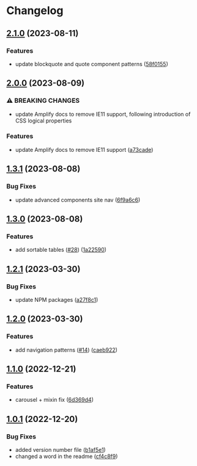 # Changelog

## [2.1.0](https://github.com/studio24/amplify/compare/v2.0.0...v2.1.0) (2023-08-11)


### Features

* update blockquote and quote component patterns ([58f0155](https://github.com/studio24/amplify/commit/58f01557158fb4bcdaa0bce4a09ac1ac3bd6b4bd))

## [2.0.0](https://github.com/studio24/amplify/compare/v1.3.1...v2.0.0) (2023-08-09)


### ⚠ BREAKING CHANGES

* update Amplify docs to remove IE11 support, following introduction of CSS logical properties

### Features

* update Amplify docs to remove IE11 support ([a73cade](https://github.com/studio24/amplify/commit/a73cade8599420e30d983c578030f213bb4aa3ea))

## [1.3.1](https://github.com/studio24/amplify/compare/v1.3.0...v1.3.1) (2023-08-08)


### Bug Fixes

* update advanced components site nav ([6f9a6c6](https://github.com/studio24/amplify/commit/6f9a6c697f7d6f2415f16233ca9fbd8d8104fab2))

## [1.3.0](https://github.com/studio24/amplify/compare/v1.2.1...v1.3.0) (2023-08-08)


### Features

* add sortable tables ([#28](https://github.com/studio24/amplify/issues/28)) ([1a22590](https://github.com/studio24/amplify/commit/1a22590f6adfcd880eb043cf544d9ea641305de0))

## [1.2.1](https://github.com/studio24/amplify/compare/v1.2.0...v1.2.1) (2023-03-30)


### Bug Fixes

* update NPM packages ([a27f8c1](https://github.com/studio24/amplify/commit/a27f8c1819a405a2551c13c1bba462b4b6148873))

## [1.2.0](https://github.com/studio24/amplify/compare/v1.1.0...v1.2.0) (2023-03-30)


### Features

* add navigation patterns ([#14](https://github.com/studio24/amplify/issues/14)) ([caeb922](https://github.com/studio24/amplify/commit/caeb922277c29b82c036f058a74c67e074c22606))

## [1.1.0](https://github.com/studio24/amplify/compare/v1.0.1...v1.1.0) (2022-12-21)


### Features

* carousel + mixin fix ([6d369d4](https://github.com/studio24/amplify/commit/6d369d4031b694cddde061021f6aeaafac9729f7))

## [1.0.1](https://github.com/studio24/amplify/compare/v1.0.0...v1.0.1) (2022-12-20)


### Bug Fixes

* added version number file ([b1af5e1](https://github.com/studio24/amplify/commit/b1af5e1fab59066d7069839e552ac253b4740968))
* changed a word in the readme ([cf4c8f9](https://github.com/studio24/amplify/commit/cf4c8f9e3af45fe380f78a2a04ec8812a9ed73c4))
